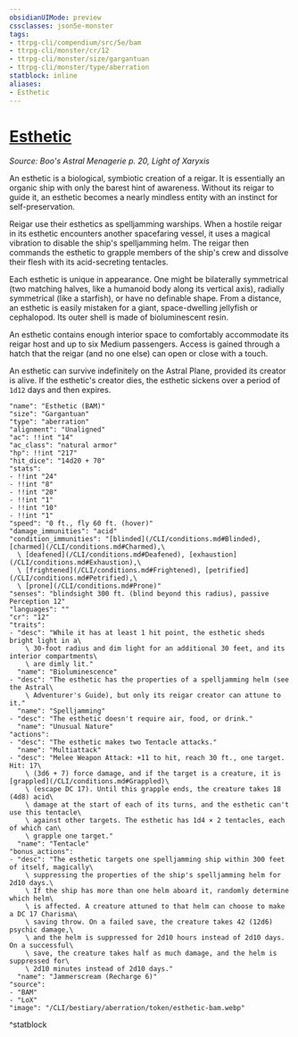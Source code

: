 ```yaml
---
obsidianUIMode: preview
cssclasses: json5e-monster
tags:
- ttrpg-cli/compendium/src/5e/bam
- ttrpg-cli/monster/cr/12
- ttrpg-cli/monster/size/gargantuan
- ttrpg-cli/monster/type/aberration
statblock: inline
aliases:
- Esthetic
---
```

# [Esthetic](CLI/bestiary/aberration/esthetic-bam.md)
*Source: Boo's Astral Menagerie p. 20, Light of Xaryxis*  

An esthetic is a biological, symbiotic creation of a reigar. It is essentially an organic ship with only the barest hint of awareness. Without its reigar to guide it, an esthetic becomes a nearly mindless entity with an instinct for self-preservation.

Reigar use their esthetics as spelljamming warships. When a hostile reigar in its esthetic encounters another spacefaring vessel, it uses a magical vibration to disable the ship's spelljamming helm. The reigar then commands the esthetic to grapple members of the ship's crew and dissolve their flesh with its acid-secreting tentacles.

Each esthetic is unique in appearance. One might be bilaterally symmetrical (two matching halves, like a humanoid body along its vertical axis), radially symmetrical (like a starfish), or have no definable shape. From a distance, an esthetic is easily mistaken for a giant, space-dwelling jellyfish or cephalopod. Its outer shell is made of bioluminescent resin.

An esthetic contains enough interior space to comfortably accommodate its reigar host and up to six Medium passengers. Access is gained through a hatch that the reigar (and no one else) can open or close with a touch.

An esthetic can survive indefinitely on the Astral Plane, provided its creator is alive. If the esthetic's creator dies, the esthetic sickens over a period of `1d12` days and then expires.

```statblock
"name": "Esthetic (BAM)"
"size": "Gargantuan"
"type": "aberration"
"alignment": "Unaligned"
"ac": !!int "14"
"ac_class": "natural armor"
"hp": !!int "217"
"hit_dice": "14d20 + 70"
"stats":
- !!int "24"
- !!int "8"
- !!int "20"
- !!int "1"
- !!int "10"
- !!int "1"
"speed": "0 ft., fly 60 ft. (hover)"
"damage_immunities": "acid"
"condition_immunities": "[blinded](/CLI/conditions.md#Blinded), [charmed](/CLI/conditions.md#Charmed),\
  \ [deafened](/CLI/conditions.md#Deafened), [exhaustion](/CLI/conditions.md#Exhaustion),\
  \ [frightened](/CLI/conditions.md#Frightened), [petrified](/CLI/conditions.md#Petrified),\
  \ [prone](/CLI/conditions.md#Prone)"
"senses": "blindsight 300 ft. (blind beyond this radius), passive Perception 12"
"languages": ""
"cr": "12"
"traits":
- "desc": "While it has at least 1 hit point, the esthetic sheds bright light in a\
    \ 30-foot radius and dim light for an additional 30 feet, and its interior compartments\
    \ are dimly lit."
  "name": "Bioluminescence"
- "desc": "The esthetic has the properties of a spelljamming helm (see the Astral\
    \ Adventurer's Guide), but only its reigar creator can attune to it."
  "name": "Spelljamming"
- "desc": "The esthetic doesn't require air, food, or drink."
  "name": "Unusual Nature"
"actions":
- "desc": "The esthetic makes two Tentacle attacks."
  "name": "Multiattack"
- "desc": "Melee Weapon Attack: +11 to hit, reach 30 ft., one target. Hit: 17\
    \ (3d6 + 7) force damage, and if the target is a creature, it is [grappled](/CLI/conditions.md#Grappled)\
    \ (escape DC 17). Until this grapple ends, the creature takes 18 (4d8) acid\
    \ damage at the start of each of its turns, and the esthetic can't use this tentacle\
    \ against other targets. The esthetic has 1d4 × 2 tentacles, each of which can\
    \ grapple one target."
  "name": "Tentacle"
"bonus_actions":
- "desc": "The esthetic targets one spelljamming ship within 300 feet of itself, magically\
    \ suppressing the properties of the ship's spelljamming helm for 2d10 days.\
    \ If the ship has more than one helm aboard it, randomly determine which helm\
    \ is affected. A creature attuned to that helm can choose to make a DC 17 Charisma\
    \ saving throw. On a failed save, the creature takes 42 (12d6) psychic damage,\
    \ and the helm is suppressed for 2d10 hours instead of 2d10 days. On a successful\
    \ save, the creature takes half as much damage, and the helm is suppressed for\
    \ 2d10 minutes instead of 2d10 days."
  "name": "Jammerscream (Recharge 6)"
"source":
- "BAM"
- "LoX"
"image": "/CLI/bestiary/aberration/token/esthetic-bam.webp"
```
^statblock